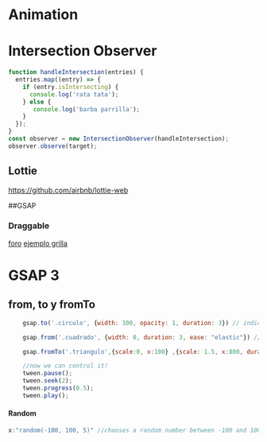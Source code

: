 # Animation

# Intersection Observer

```javascript
function handleIntersection(entries) {
  entries.map((entry) => {
    if (entry.isIntersecting) {
      console.log('rata tata');
    } else {
       console.log('barba parrilla');
    }
  });
}
const observer = new IntersectionObserver(handleIntersection);
observer.observe(target);
```

## Lottie

https://github.com/airbnb/lottie-web

##GSAP
### Draggable
[foro](https://greensock.com/forums/topic/14575-how-to-create-a-sortable-list-with-draggable/)
[ejemplo grilla](https://codepen.io/osublake/pen/NrRJwm)



# GSAP 3
## from, to y fromTo

```javascript
	gsap.to('.circulo', {width: 100, opacity: 1, duration: 3}) // indicas a donde termina

	gsap.from('.cuadrado', {width: 0, duration: 3, ease: "elastic"}) // indicas el punto de arranque

	gsap.fromTo('.triangulo',{scale:0, x:100} ,{scale: 1.5, x:800, duration: 3}) // con principio y fin

	//now we can control it!
	tween.pause();
	tween.seek(2);
	tween.progress(0.5);
	tween.play();

```
#### Random
```javascript
x:"random(-100, 100, 5)" //chooses a random number between -100 and 100 for each target, rounding to the closest 5!
```